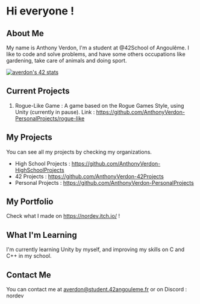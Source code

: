# Hi everyone !

## About Me
My name is Anthony Verdon, I'm a student at @42School of Angoulême. I like to code and solve problems, and have some others occupations like gardening, take care of animals and doing sport.

<a href="https://github.com/JaeSeoKim/badge42"><img src="https://badge42.vercel.app/api/v2/cli4qumlw003508mhzojl9lhe/stats?cursusId=21&coalitionId=218" alt="averdon's 42 stats" /></a>
## Current Projects
1. Rogue-Like Game : A game based on the Rogue Games Style, using Unity (currently in pause). Link : https://github.com/AnthonyVerdon-PersonalProjects/rogue-like 

## My Projects
You can see all my projects by checking my organizations. 
- High School Projects : https://github.com/AnthonyVerdon-HighSchoolProjects
- 42 Projects : https://github.com/AnthonyVerdon-42Projects
- Personal Projects : https://github.com/AnthonyVerdon-PersonalProjects

## My Portfolio 

Check what I made on https://nordev.itch.io/ !
## What I'm Learning 
I'm currently learning Unity by myself, and improving my skills on C and C++ in my school.

## Contact Me
You can contact me at averdon@student.42angouleme.fr or on Discord : nordev
